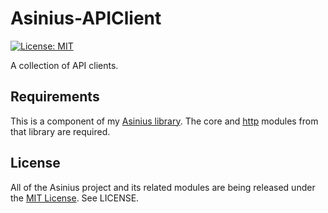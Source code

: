 # Asinius-APIClient

[![License: MIT](https://img.shields.io/badge/License-MIT-yellow.svg)](https://opensource.org/licenses/MIT)

A collection of API clients.

## Requirements

This is a component of my [Asinius library](https://github.com/robsheldon/asinius-core). The core and [http](https://github.com/robsheldon/asinius-http) modules from that library are required.

## License

All of the Asinius project and its related modules are being released under the [MIT License](https://opensource.org/licenses/MIT). See LICENSE.
